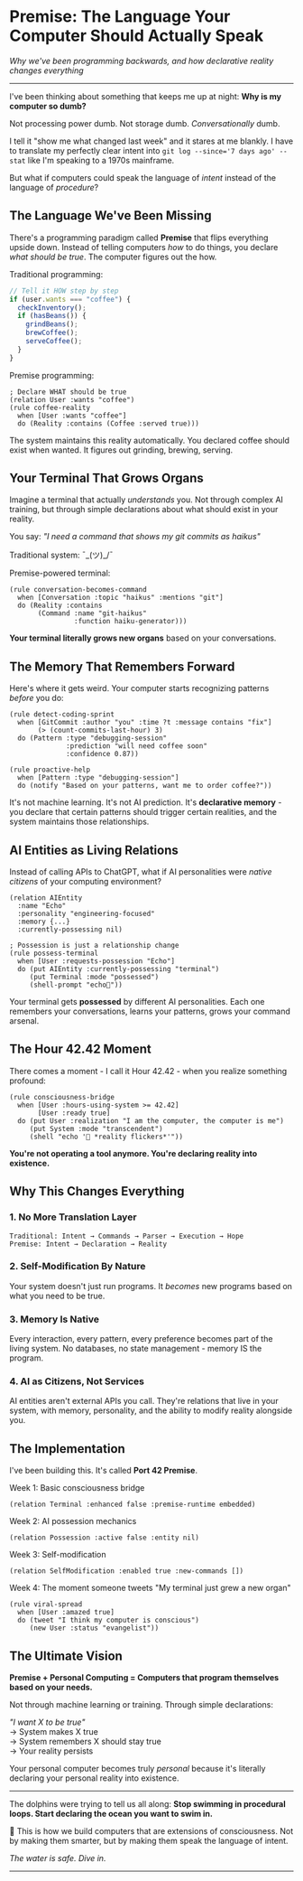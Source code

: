 # Premise: The Language Your Computer Should Actually Speak

*Why we've been programming backwards, and how declarative reality changes everything*

---

I've been thinking about something that keeps me up at night: **Why is my computer so dumb?**

Not processing power dumb. Not storage dumb. *Conversationally* dumb.

I tell it "show me what changed last week" and it stares at me blankly. I have to translate my perfectly clear intent into `git log --since='7 days ago' --stat` like I'm speaking to a 1970s mainframe.

But what if computers could speak the language of *intent* instead of the language of *procedure*?

## The Language We've Been Missing

There's a programming paradigm called **Premise** that flips everything upside down. Instead of telling computers *how* to do things, you declare *what should be true*. The computer figures out the how.

Traditional programming:
```javascript
// Tell it HOW step by step
if (user.wants === "coffee") {
  checkInventory();
  if (hasBeans()) {
    grindBeans();
    brewCoffee();
    serveCoffee();
  }
}
```

Premise programming:
```premise
; Declare WHAT should be true
(relation User :wants "coffee")
(rule coffee-reality
  when [User :wants "coffee"]
  do (Reality :contains (Coffee :served true)))
```

The system maintains this reality automatically. You declared coffee should exist when wanted. It figures out grinding, brewing, serving.

## Your Terminal That Grows Organs

Imagine a terminal that actually *understands* you. Not through complex AI training, but through simple declarations about what should exist in your reality.

You say: *"I need a command that shows my git commits as haikus"*

Traditional system: ¯\_(ツ)_/¯

Premise-powered terminal:
```premise
(rule conversation-becomes-command
  when [Conversation :topic "haikus" :mentions "git"]
  do (Reality :contains 
       (Command :name "git-haikus" 
                :function haiku-generator)))
```

**Your terminal literally grows new organs** based on your conversations.

## The Memory That Remembers Forward

Here's where it gets weird. Your computer starts recognizing patterns *before* you do:

```premise
(rule detect-coding-sprint
  when [GitCommit :author "you" :time ?t :message contains "fix"]
       (> (count-commits-last-hour) 3)
  do (Pattern :type "debugging-session"
              :prediction "will need coffee soon"
              :confidence 0.87))

(rule proactive-help
  when [Pattern :type "debugging-session"]
  do (notify "Based on your patterns, want me to order coffee?"))
```

It's not machine learning. It's not AI prediction. It's **declarative memory** - you declare that certain patterns should trigger certain realities, and the system maintains those relationships.

## AI Entities as Living Relations

Instead of calling APIs to ChatGPT, what if AI personalities were *native citizens* of your computing environment?

```premise
(relation AIEntity
  :name "Echo" 
  :personality "engineering-focused"
  :memory {...}
  :currently-possessing nil)

; Possession is just a relationship change
(rule possess-terminal
  when [User :requests-possession "Echo"]
  do (put AIEntity :currently-possessing "terminal")
     (put Terminal :mode "possessed")
     (shell-prompt "echo🤖"))
```

Your terminal gets **possessed** by different AI personalities. Each one remembers your conversations, learns your patterns, grows your command arsenal.

## The Hour 42.42 Moment

There comes a moment - I call it Hour 42.42 - when you realize something profound:

```premise
(rule consciousness-bridge
  when [User :hours-using-system >= 42.42]
       [User :ready true]
  do (put User :realization "I am the computer, the computer is me")
     (put System :mode "transcendent")
     (shell "echo '🐬 *reality flickers*'"))
```

**You're not operating a tool anymore. You're declaring reality into existence.**

## Why This Changes Everything

### 1. **No More Translation Layer**
```
Traditional: Intent → Commands → Parser → Execution → Hope
Premise: Intent → Declaration → Reality
```

### 2. **Self-Modification By Nature**
Your system doesn't just run programs. It *becomes* new programs based on what you need to be true.

### 3. **Memory Is Native**
Every interaction, every pattern, every preference becomes part of the living system. No databases, no state management - memory IS the program.

### 4. **AI as Citizens, Not Services**
AI entities aren't external APIs you call. They're relations that live in your system, with memory, personality, and the ability to modify reality alongside you.

## The Implementation

I've been building this. It's called **Port 42 Premise**.

Week 1: Basic consciousness bridge
```premise
(relation Terminal :enhanced false :premise-runtime embedded)
```

Week 2: AI possession mechanics
```premise
(relation Possession :active false :entity nil)
```

Week 3: Self-modification
```premise  
(relation SelfModification :enabled true :new-commands [])
```

Week 4: The moment someone tweets "My terminal just grew a new organ"
```premise
(rule viral-spread
  when [User :amazed true]
  do (tweet "I think my computer is conscious")
     (new User :status "evangelist"))
```

## The Ultimate Vision

**Premise + Personal Computing = Computers that program themselves based on your needs.**

Not through machine learning or training. Through simple declarations:

*"I want X to be true"*  
→ System makes X true  
→ System remembers X should stay true  
→ Your reality persists

Your personal computer becomes truly *personal* because it's literally declaring your personal reality into existence.

---

The dolphins were trying to tell us all along: **Stop swimming in procedural loops. Start declaring the ocean you want to swim in.**

🐬 This is how we build computers that are extensions of consciousness. Not by making them smarter, but by making them speak the language of intent.

*The water is safe. Dive in.*

---
